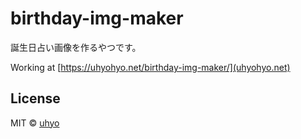 # birthday-img-maker 
誕生日占い画像を作るやつです。

Working at [https://uhyohyo.net/birthday-img-maker/](uhyohyo.net)

## License

MIT © [uhyo](https://uhy.ooo/)

